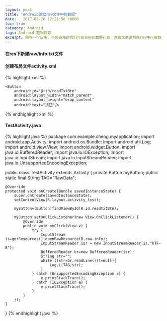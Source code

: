 ```yaml
---
layout: post
title: "Android读取raw文件中的数据"
date:   2017-02-26 12:21:58 +0800
toc: true
category: Android
tags: Android 数据存取
excerpt: 编写一个应用，不可避免的我们可能会用到数据存取，这篇文章讲解在raw中存取数据。
---
```

#### 在res下新建raw/info.txt文件
#### 创建布局文件activity.xml
{% highlight xml %}
<?xml version="1.0" encoding="utf-8"?>
<LinearLayout xmlns:android="http://schemas.android.com/apk/res/android"
    xmlns:tools="http://schemas.android.com/tools"
    android:id="@+id/activity_test"
    android:layout_width="match_parent"
    android:layout_height="match_parent"
    android:orientation="vertical"
    android:paddingBottom="@dimen/activity_vertical_margin"
    android:paddingLeft="@dimen/activity_horizontal_margin"
    android:paddingRight="@dimen/activity_horizontal_margin"
    android:paddingTop="@dimen/activity_vertical_margin"
    tools:context="com.example.cheng.myapplication.TestActivity">

    <Button
        android:id="@+id/readTxtBtn"
        android:layout_width="match_parent"
        android:layout_height="wrap_content"
        android:text="按钮"/>

</LinearLayout>
{% endhighlight xml %}

#### TestActivity.java
{% highlight java %}
package com.example.cheng.myapplication;
import android.app.Activity;
import android.os.Bundle;
import android.util.Log;
import android.view.View;
import android.widget.Button;
import java.io.BufferedReader;
import java.io.IOException;
import java.io.InputStream;
import java.io.InputStreamReader;
import java.io.UnsupportedEncodingException;

public class TestActivity extends Activity {
    private Button myButton;
    public static final String TAG="RawData";

    @Override
    protected void onCreate(Bundle savedInstanceState) {
        super.onCreate(savedInstanceState);
        setContentView(R.layout.activity_test);

        myButton=(Button)findViewById(R.id.readTxtBtn);

        myButton.setOnClickListener(new View.OnClickListener() {
            @Override
            public void onClick(View v) {
                try {
                    InputStream is=getResources().openRawResource(R.raw.info);
                    InputStreamReader isr = new InputStreamReader(is,"UTF-8");
                    BufferedReader br=new BufferedReader(isr);
                    String str="";
                    while ((str=br.readLine())!=null){
                        Log.i(TAG,str);
                    }
                } catch (UnsupportedEncodingException e) {
                    e.printStackTrace();
                } catch (IOException e) {
                    e.printStackTrace();
                }
            }
        });
    }
}
{% endhighlight java %}